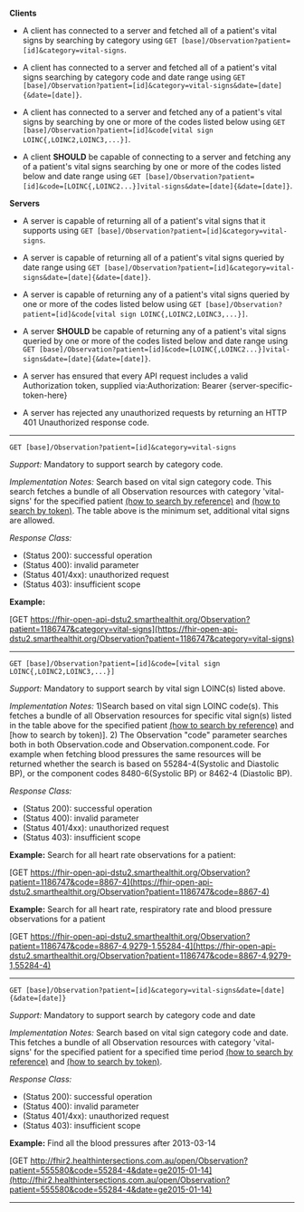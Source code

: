 

**Clients**

- A client has connected to a server and fetched all of a patient's vital signs by searching by category using `GET [base]/Observation?patient=[id]&category=vital-signs`.
- A client has connected to a server and fetched all of a patient's vital signs searching by category code and date range using `GET [base]/Observation?patient=[id]&category=vital-signs&date=[date]{&date=[date]}`.
- A client has connected to a server and fetched any of a patient's vital signs by searching by one or more of the codes listed below using `GET [base]/Observation?patient=[id]&code[vital sign LOINC{,LOINC2,LOINC3,...}]`.


- A client **SHOULD** be capable of connecting to a server and fetching any of a patient's vital signs searching by one or more of the codes listed below and date range using `GET [base]/Observation?patient=[id]&code=[LOINC{,LOINC2...}]vital-signs&date=[date]{&date=[date]}`.




**Servers**

- A server is capable of returning all of a patient's vital signs that it supports using `GET [base]/Observation?patient=[id]&category=vital-signs`.
- A server is capable of returning all of a patient's vital signs queried by date range using `GET [base]/Observation?patient=[id]&category=vital-signs&date=[date]{&date=[date]}`.
- A server is capable of returning any of a patient's vital signs queried by one or more of the codes listed below using `GET [base]/Observation?patient=[id]&code[vital sign LOINC{,LOINC2,LOINC3,...}]`.


- A server **SHOULD** be capable of returning any of a patient's vital signs queried by one or more of the codes listed below and date range using `GET [base]/Observation?patient=[id]&code=[LOINC{,LOINC2...}]vital-signs&date=[date]{&date=[date]}`.



- A server has ensured that every API request includes a valid Authorization token, supplied via:Authorization: Bearer {server-specific-token-here}
- A server has rejected any unauthorized requests by returning an HTTP 401 Unauthorized response code.

-----------
`GET [base]/Observation?patient=[id]&category=vital-signs`

*Support:*  Mandatory to support search by category code.

*Implementation Notes:*   Search based on vital sign category code. This search fetches a bundle of all Observation resources with category 'vital-signs' for the specified patient  [(how to search by reference)] and [(how to search by token)].  The table above is the minimum set, additional vital signs are allowed.

*Response Class:*

-   (Status 200): successful operation
-   (Status 400): invalid parameter
-   (Status 401/4xx): unauthorized request
-   (Status 403): insufficient scope


**Example:**

[GET https://fhir-open-api-dstu2.smarthealthit.org/Observation?patient=1186747&category=vital-signs](https://fhir-open-api-dstu2.smarthealthit.org/Observation?patient=1186747&category=vital-signs)


-----------
`GET [base]/Observation?patient=[id]&code=[vital sign LOINC{,LOINC2,LOINC3,...}]`

*Support:*  Mandatory to support search by vital sign LOINC(s) listed above.

*Implementation Notes:*   1)Search based on vital sign LOINC code(s). This fetches a bundle of all Observation resources for specific vital sign(s) listed in the table above for the specified patient [(how to search by reference)] and [how to search by token)]. 2) The Observation "code" parameter searches both in both Observation.code and Observation.component.code. For example when fetching blood pressures the same resources will be returned whether the search is based on 55284-4(Systolic and Diastolic BP), or the component codes 8480-6(Systolic BP) or 8462-4 (Diastolic BP).


*Response Class:*

-   (Status 200): successful operation
-   (Status 400): invalid parameter
-   (Status 401/4xx): unauthorized request
-   (Status 403): insufficient scope


**Example:**
Search for all heart rate observations for a patient:

[GET https://fhir-open-api-dstu2.smarthealthit.org/Observation?patient=1186747&code=8867-4](https://fhir-open-api-dstu2.smarthealthit.org/Observation?patient=1186747&code=8867-4)

**Example:**
Search for all heart rate, respiratory rate and blood pressure observations for a patient

[GET https://fhir-open-api-dstu2.smarthealthit.org/Observation?patient=1186747&code=8867-4,9279-1,55284-4](https://fhir-open-api-dstu2.smarthealthit.org/Observation?patient=1186747&code=8867-4,9279-1,55284-4)


-----------

`GET [base]/Observation?patient=[id]&category=vital-signs&date=[date]{&date=[date]}`

*Support:*  Mandatory to support search by category code and date

*Implementation Notes:*  Search based on vital sign category code and date. This fetches a bundle of all Observation resources with category 'vital-signs' for the specified patient for a specified time period  [(how to search by reference)] and [(how to search by token)].

*Response Class:*

-   (Status 200): successful operation
-   (Status 400): invalid parameter
-   (Status 401/4xx): unauthorized request
-   (Status 403): insufficient scope


**Example:**
Find all the blood pressures after 2013-03-14

[GET http://fhir2.healthintersections.com.au/open/Observation?patient=555580&code=55284-4&date=ge2015-01-14](http://fhir2.healthintersections.com.au/open/Observation?patient=555580&code=55284-4&date=ge2015-01-14)

--------


  [(how to search by reference)]: http://hl7.org/fhir/2017Jan/search.html#reference
  [(how to search by token)]: http://hl7.org/fhir/2017Jan/search.html#token
  [Composite Search Parameters]: http://hl7.org/fhir/2017Jan/search.html#combining
  [(how to search by date)]: http://hl7.org/fhir/2017Jan/search.html#date
  [(how to search by string)]: http://hl7.org/fhir/2017Jan/search.html#string
